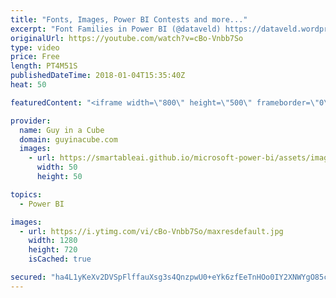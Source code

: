 ```yaml
---
title: "Fonts, Images, Power BI Contests and more..."
excerpt: "Font Families in Power BI (@dataveld) https://dataveld.wordpress.com/2018/01/02/font-families-in-power-bi/  Dynamic Attributes In A Power BI Report (@PowerPivotPro) https://powerpivotpro.com/2018/01/dynamic-attributes-power-bi-report/  Embedding Images in Power BI using Base64 (@SQLJason) http://sqljason.com/2018/01/embedding-images-in-power-bi-using-base64.html"
originalUrl: https://youtube.com/watch?v=cBo-Vnbb7So
type: video
price: Free
length: PT4M51S
publishedDateTime: 2018-01-04T15:35:40Z
heat: 50

featuredContent: "<iframe width=\"800\" height=\"500\" frameborder=\"0\" src=\"https://www.youtube.com/embed/cBo-Vnbb7So\" allow=\"accelerometer; autoplay; encrypted-media; gyroscope; picture-in-picture\" allowfullscreen></iframe>"

provider:
  name: Guy in a Cube
  domain: guyinacube.com
  images:
    - url: https://smartableai.github.io/microsoft-power-bi/assets/images/organizations/guyinacube.com-50x50.jpg
      width: 50
      height: 50

topics:
  - Power BI

images:
  - url: https://i.ytimg.com/vi/cBo-Vnbb7So/maxresdefault.jpg
    width: 1280
    height: 720
    isCached: true

secured: "ha4L1yKeXv2DVSpFlffauXsg3s4QnzpwU0+eYk6zfEeTnHOo0IY2XNWYgO85caTlyGdIhgGAVXdlWNcN0bD2TbpTlB0Kt1edzGDDSjGmHgvb+gXetSRDHwxyeR/jz+LrF/E2vSu0mwEJRdPnzSYlfm/btPTsGPjuPAH+Regf9XFf8mwP1NAyHFz95aEIAIG+m39cv2rbR7+e74OD+AfvXFdLU3ko3qJNqo9NffI9rf3ARV2tco3jPna/7fHbTjfzV87lDSBr5YjjBPXxlouQryhkjt3o+egTo15ahuyaMbbFNSvkxxnqcDvk3QL9mT63v26mWEG1njswqmjQiXf+pV3E6i1zLvLYMZZZgcGtwcf/ugTGMXvR0wp0mntl0do1eyLw1flZEnBluSFICyS+ix+/EsV6Jb384jNhWAqVZb4=;IFaPGY2CE+41s6llWLUbKA=="
---
```


